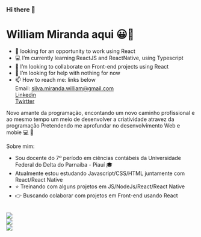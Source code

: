 ### Hi there 👋

<!--
**WillMS28/WillMS28** is a ✨ _special_ ✨ repository because its `README.md` (this file) appears on your GitHub profile.

Here are some ideas to get you started:


-->
# William Miranda aqui :grinning::wave:

- 💼 looking for an opportunity to work using React
- 💻 I’m currently learning ReactJS and ReactNative, using Typescript
- 👯 I’m looking to collaborate on Front-end projects using React
- 🤔 I’m looking for help with nothing for now
- 📫 How to reach me: links below
<br/>Email: silva.miranda.william@gmail.com
<br/>[Linkedin](https://www.linkedin.com/in/williamms/)
<br/>[Twirtter](https://twitter.com/williamiranda28)


Novo amante da programação, encontando um novo caminho profissional e ao mesmo tempo um meio de desenvolver a criatividade atravez da programação
Pretendendo me aprofundar no desenvolvimento Web e mobie :computer: :iphone:

Sobre mim:
 - Sou docente do 7º período em ciências contábeis da Universidade Federal do Delta do Parnaíba - Piauí :mortar_board:
 - Atualmente estou estudando  Javascript/CSS/HTML juntamente com React/React Native
 - :star: Treinando com alguns projetos em JS/NodeJs/React/React Native
 - :point_right: Buscando colaborar com projetos em Front-end usando React
 
<br/><img src="https://img.shields.io/static/v1?label=Gmail&message=silva.miranda.william@gmail.com&color=EA4335&style=flat&logo=gmail" />
<br/><a href="https://www.linkedin.com/in/williamms/"><img src="https://img.shields.io/static/v1?label=Linkedin&message=William_Miranda&color=0A66C2&style=flat&logo=linkedin" target="_blank" /></a>
<br/><a href="https://twitter.com/williamiranda28"><img src="https://img.shields.io/static/v1?label=Twitter&message=William_M&color=1DA1F2&style=flat&logo=twitter" target="_blank" /></a>
